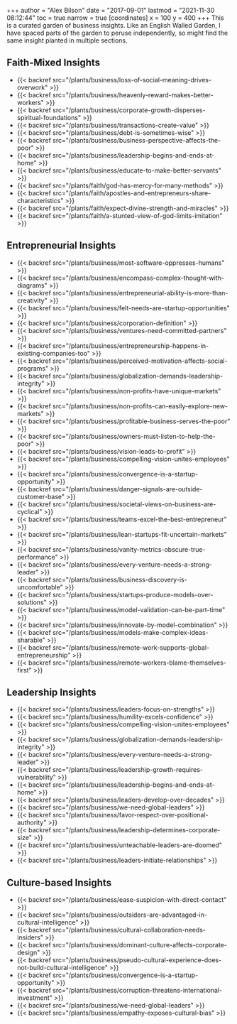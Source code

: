 +++
author = "Alex Bilson"
date = "2017-09-01"
lastmod = "2021-11-30 08:12:44"
toc = true
narrow = true
[coordinates]
    x = 100
    y = 400
+++
This is a curated garden of business insights. Like an English Walled Garden, I have spaced parts of the garden to peruse independently, so might find the same insight planted in multiple sections.

## Faith-Mixed Insights

- {{< backref src="/plants/business/loss-of-social-meaning-drives-overwork" >}}
- {{< backref src="/plants/business/heavenly-reward-makes-better-workers" >}}
- {{< backref src="/plants/business/corporate-growth-disperses-spiritual-foundations" >}}
- {{< backref src="/plants/business/transactions-create-value" >}}
- {{< backref src="/plants/business/debt-is-sometimes-wise" >}}
- {{< backref src="/plants/business/business-perspective-affects-the-poor" >}}
- {{< backref src="/plants/business/leadership-begins-and-ends-at-home" >}}
- {{< backref src="/plants/business/educate-to-make-better-servants" >}}
- {{< backref src="/plants/faith/god-has-mercy-for-many-methods" >}}
- {{< backref src="/plants/faith/apostles-and-entrepreneurs-share-characteristics" >}}
- {{< backref src="/plants/faith/expect-divine-strength-and-miracles" >}}
- {{< backref src="/plants/faith/a-stunted-view-of-god-limits-imitation" >}}

## Entrepreneurial Insights

- {{< backref src="/plants/business/most-software-oppresses-humans" >}}
- {{< backref src="/plants/business/encompass-complex-thought-with-diagrams" >}}
- {{< backref src="/plants/business/entrepreneurial-ability-is-more-than-creativity" >}}
- {{< backref src="/plants/business/felt-needs-are-startup-opportunities" >}}
- {{< backref src="/plants/business/corporation-definition" >}}
- {{< backref src="/plants/business/ventures-need-committed-partners" >}}
- {{< backref src="/plants/business/entrepreneurship-happens-in-existing-companies-too" >}}
- {{< backref src="/plants/business/perceived-motivation-affects-social-programs" >}}
- {{< backref src="/plants/business/globalization-demands-leadership-integrity" >}}
- {{< backref src="/plants/business/non-profits-have-unique-markets" >}}
- {{< backref src="/plants/business/non-profits-can-easily-explore-new-markets" >}}
- {{< backref src="/plants/business/profitable-business-serves-the-poor" >}}
- {{< backref src="/plants/business/owners-must-listen-to-help-the-poor" >}}
- {{< backref src="/plants/business/vision-leads-to-profit" >}}
- {{< backref src="/plants/business/compelling-vision-unites-employees" >}}
- {{< backref src="/plants/business/convergence-is-a-startup-opportunity" >}}
- {{< backref src="/plants/business/danger-signals-are-outside-customer-base" >}}
- {{< backref src="/plants/business/societal-views-on-business-are-cyclical" >}}
- {{< backref src="/plants/business/teams-excel-the-best-entrepreneur" >}}
- {{< backref src="/plants/business/lean-startups-fit-uncertain-markets" >}}
- {{< backref src="/plants/business/vanity-metrics-obscure-true-performance" >}}
- {{< backref src="/plants/business/every-venture-needs-a-strong-leader" >}}
- {{< backref src="/plants/business/business-discovery-is-uncomfortable" >}}
- {{< backref src="/plants/business/startups-produce-models-over-solutions" >}}
- {{< backref src="/plants/business/model-validation-can-be-part-time" >}}
- {{< backref src="/plants/business/innovate-by-model-combination" >}}
- {{< backref src="/plants/business/models-make-complex-ideas-sharable" >}}
- {{< backref src="/plants/business/remote-work-supports-global-entrepreneurship" >}}
- {{< backref src="/plants/business/remote-workers-blame-themselves-first" >}}

## Leadership Insights

- {{< backref src="/plants/business/leaders-focus-on-strengths" >}}
- {{< backref src="/plants/business/humility-excels-confidence" >}}
- {{< backref src="/plants/business/compelling-vision-unites-employees" >}}
- {{< backref src="/plants/business/globalization-demands-leadership-integrity" >}}
- {{< backref src="/plants/business/every-venture-needs-a-strong-leader" >}}
- {{< backref src="/plants/business/leadership-growth-requires-vulnerability" >}}
- {{< backref src="/plants/business/leadership-begins-and-ends-at-home" >}}
- {{< backref src="/plants/business/leaders-develop-over-decades" >}}
- {{< backref src="/plants/business/we-need-global-leaders" >}}
- {{< backref src="/plants/business/favor-respect-over-positional-authority" >}}
- {{< backref src="/plants/business/leadership-determines-corporate-size" >}}
- {{< backref src="/plants/business/unteachable-leaders-are-doomed" >}}
- {{< backref src="/plants/business/leaders-initiate-relationships" >}}

## Culture-based Insights

- {{< backref src="/plants/business/ease-suspicion-with-direct-contact" >}}
- {{< backref src="/plants/business/outsiders-are-advantaged-in-cultural-intelligence" >}}
- {{< backref src="/plants/business/cultural-collaboration-needs-insiders" >}}
- {{< backref src="/plants/business/dominant-culture-affects-corporate-design" >}}
- {{< backref src="/plants/business/pseudo-cultural-experience-does-not-build-cultural-intelligence" >}}
- {{< backref src="/plants/business/convergence-is-a-startup-opportunity" >}}
- {{< backref src="/plants/business/corruption-threatens-international-investment" >}}
- {{< backref src="/plants/business/we-need-global-leaders" >}}
- {{< backref src="/plants/business/empathy-exposes-cultural-bias" >}}

